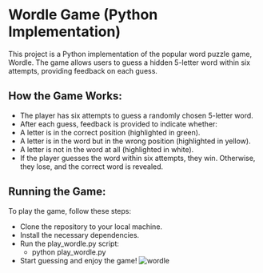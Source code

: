 # Wordle Game (Python Implementation)
This project is a Python implementation of the popular word puzzle game, Wordle. The game allows users to guess a hidden 5-letter word within six attempts, providing feedback on each guess.

## How the Game Works:
 - The player has six attempts to guess a randomly chosen 5-letter word.
 - After each guess, feedback is provided to indicate whether:
 - A letter is in the correct position (highlighted in green).
 - A letter is in the word but in the wrong position (highlighted in yellow).
 - A letter is not in the word at all (highlighted in white).
 - If the player guesses the word within six attempts, they win. Otherwise, they lose, and the correct word is revealed.

## Running the Game:
To play the game, follow these steps:

- Clone the repository to your local machine.
- Install the necessary dependencies.
- Run the play_wordle.py script:
  - python play_wordle.py
- Start guessing and enjoy the game!
![wordle](https://github.com/user-attachments/assets/9c35e701-bf31-4e7e-b345-1155a26c1870)
